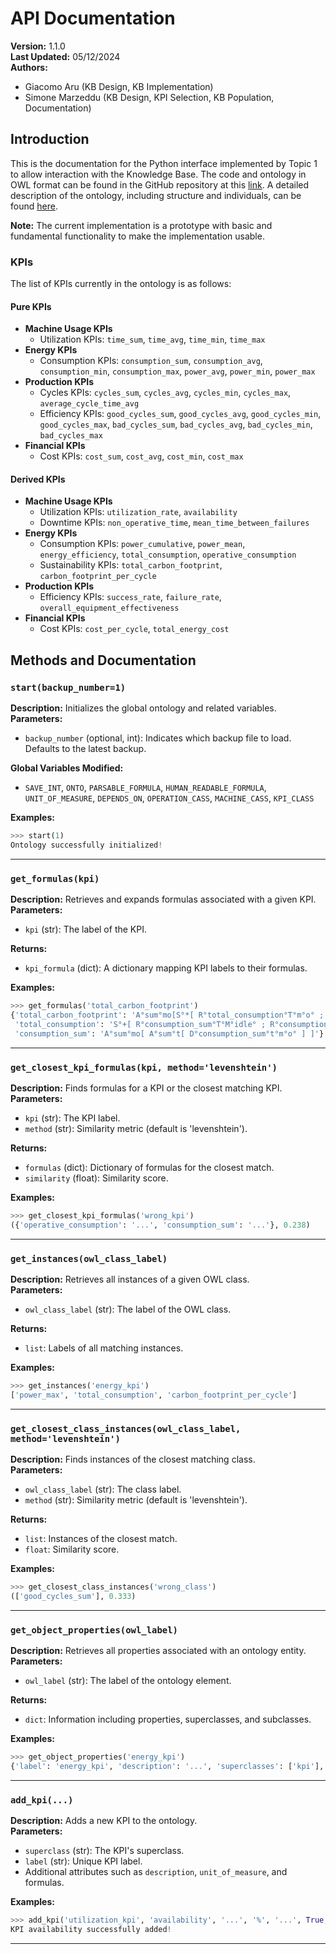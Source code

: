 
# API Documentation

**Version:** 1.1.0  
**Last Updated:** 05/12/2024  
**Authors:**  
- Giacomo Aru (KB Design, KB Implementation)  
- Simone Marzeddu (KB Design, KPI Selection, KB Population, Documentation)

## Introduction

This is the documentation for the Python interface implemented by Topic 1 to allow interaction with the Knowledge Base. The code and ontology in OWL format can be found in the GitHub repository at this [link](https://github.com/Kreative-Performative-Individuals/KB). A detailed description of the ontology, including structure and individuals, can be found [here](https://github.com/Kreative-Performative-Individuals/KB/blob/main/docs/Group%20B_Topic%201%20_Deliverable%201_12-11-2024.pdf).

**Note:** The current implementation is a prototype with basic and fundamental functionality to make the implementation usable.

### KPIs

The list of KPIs currently in the ontology is as follows:

#### Pure KPIs
- **Machine Usage KPIs**  
  - Utilization KPIs: `time_sum`, `time_avg`, `time_min`, `time_max`  
- **Energy KPIs**  
  - Consumption KPIs: `consumption_sum`, `consumption_avg`, `consumption_min`, `consumption_max`, `power_avg`, `power_min`, `power_max`  
- **Production KPIs**  
  - Cycles KPIs: `cycles_sum`, `cycles_avg`, `cycles_min`, `cycles_max`, `average_cycle_time_avg`  
  - Efficiency KPIs: `good_cycles_sum`, `good_cycles_avg`, `good_cycles_min`, `good_cycles_max`, `bad_cycles_sum`, `bad_cycles_avg`, `bad_cycles_min`, `bad_cycles_max`  
- **Financial KPIs**  
  - Cost KPIs: `cost_sum`, `cost_avg`, `cost_min`, `cost_max`  

#### Derived KPIs
- **Machine Usage KPIs**  
  - Utilization KPIs: `utilization_rate`, `availability`  
  - Downtime KPIs: `non_operative_time`, `mean_time_between_failures`  
- **Energy KPIs**  
  - Consumption KPIs: `power_cumulative`, `power_mean`, `energy_efficiency`, `total_consumption`, `operative_consumption`  
  - Sustainability KPIs: `total_carbon_footprint`, `carbon_footprint_per_cycle`  
- **Production KPIs**  
  - Efficiency KPIs: `success_rate`, `failure_rate`, `overall_equipment_effectiveness`  
- **Financial KPIs**  
  - Cost KPIs: `cost_per_cycle`, `total_energy_cost`  

## Methods and Documentation

### `start(backup_number=1)`
**Description:** Initializes the global ontology and related variables.  
**Parameters:**  
- `backup_number` (optional, int): Indicates which backup file to load. Defaults to the latest backup.  

**Global Variables Modified:**  
- `SAVE_INT`, `ONTO`, `PARSABLE_FORMULA`, `HUMAN_READABLE_FORMULA`, `UNIT_OF_MEASURE`, `DEPENDS_ON`, `OPERATION_CASS`, `MACHINE_CASS`, `KPI_CLASS`  

**Examples:**  
```python
>>> start(1)
Ontology successfully initialized!
```

---

### `get_formulas(kpi)`
**Description:** Retrieves and expands formulas associated with a given KPI.  
**Parameters:**  
- `kpi` (str): The label of the KPI.  

**Returns:**  
- `kpi_formula` (dict): A dictionary mapping KPI labels to their formulas.  

**Examples:**  
```python
>>> get_formulas('total_carbon_footprint')
{'total_carbon_footprint': 'A°sum°mo[S°*[ R°total_consumption°T°m°o° ; C°400°]]',
 'total_consumption': 'S°+[ R°consumption_sum°T°M°idle° ; R°consumption_sum°T°M°offline° ; R°consumption_sum°T°M°working° ]',
 'consumption_sum': 'A°sum°mo[ A°sum°t[ D°consumption_sum°t°m°o° ] ]'}
```

---

### `get_closest_kpi_formulas(kpi, method='levenshtein')`
**Description:** Finds formulas for a KPI or the closest matching KPI.  
**Parameters:**  
- `kpi` (str): The KPI label.  
- `method` (str): Similarity metric (default is 'levenshtein').  

**Returns:**  
- `formulas` (dict): Dictionary of formulas for the closest match.  
- `similarity` (float): Similarity score.  

**Examples:**  
```python
>>> get_closest_kpi_formulas('wrong_kpi')
({'operative_consumption': '...', 'consumption_sum': '...'}, 0.238)
```

---

### `get_instances(owl_class_label)`
**Description:** Retrieves all instances of a given OWL class.  
**Parameters:**  
- `owl_class_label` (str): The label of the OWL class.  

**Returns:**  
- `list`: Labels of all matching instances.  

**Examples:**  
```python
>>> get_instances('energy_kpi')
['power_max', 'total_consumption', 'carbon_footprint_per_cycle']
```

---

### `get_closest_class_instances(owl_class_label, method='levenshtein')`
**Description:** Finds instances of the closest matching class.  
**Parameters:**  
- `owl_class_label` (str): The class label.  
- `method` (str): Similarity metric (default is 'levenshtein').  

**Returns:**  
- `list`: Instances of the closest match.  
- `float`: Similarity score.  

**Examples:**  
```python
>>> get_closest_class_instances('wrong_class')
(['good_cycles_sum'], 0.333)
```

---

### `get_object_properties(owl_label)`
**Description:** Retrieves all properties associated with an ontology entity.  
**Parameters:**  
- `owl_label` (str): The label of the ontology element.  

**Returns:**  
- `dict`: Information including properties, superclasses, and subclasses.  

**Examples:**  
```python
>>> get_object_properties('energy_kpi')
{'label': 'energy_kpi', 'description': '...', 'superclasses': ['kpi'], ...}
```

---

### `add_kpi(...)`
**Description:** Adds a new KPI to the ontology.  
**Parameters:**  
- `superclass` (str): The KPI's superclass.  
- `label` (str): Unique KPI label.  
- Additional attributes such as `description`, `unit_of_measure`, and formulas.  

**Examples:**  
```python
>>> add_kpi('utilization_kpi', 'availability', '...', '%', '...', True, True)
KPI availability successfully added!
```

---
